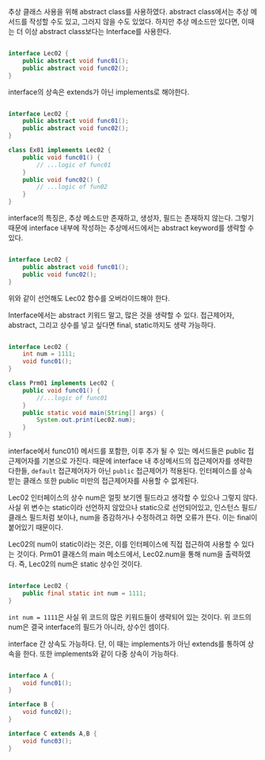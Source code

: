 
추상 클래스 사용을 위해 abstract class를 사용하였다. abstract class에서는 추상 메서드를 작성할 수도 있고, 그러지 않을 수도 있었다. 하지만 추상 메소드만 있다면, 이때는 더 이상 abstract class보다는 Interface를 사용한다.

```java

interface Lec02 {
	public abstract void func01();
	public abstract void func02();
}

```

interface의 상속은 extends가 아닌 implements로 해야한다.

```java

interface Lec02 {
	public abstract void func01();
	public abstract void func02();
}

class Ex01 implements Lec02 {
	public void func01() { 
		// ...logic of func01
	}
	public void func02() {
		// ...logic of fun02
	}
}

```

interface의 특징은, 추상 메소드만 존재하고, 생성자, 필드는 존재하지 않는다.  그렇기 때문에 interface 내부에 작성하는 추상메서드에서는 abstract keyword를 생략할 수 있다.

```java

interface Lec02 {
	public abstract void func01();
	public void func02();
}

```

위와 같이 선언해도 Lec02 함수를 오버라이드해야 한다. 

Interface에서는 abstract 키워드 말고, 많은 것을 생략할 수 있다. 접근제어자, abstract, 그리고 상수를 넣고 싶다면 final, static까지도 생략 가능하다.

```java

interface Lec02 {
	int num = 1111;
	void func01();
}

class Prm01 implements Lec02 {
	public void func01() {
		//...logic of func01
	}
	public static void main(String[] args) {
		System.out.print(Lec02.num);
	}
}

```

interface에서 func01() 메서드를 포함한, 이후 추가 될 수 있는 메서드들은 public 접근제어자를 기본으로 가진다. 때문에 interface 내 추상메서드의 접근제어자를 생략한다한들, `default` 접근제어자가 아닌 `public` 접근제어가 적용된다. 인터페이스를 상속받는 클래스 또한 public 미만의 접근제어자를 사용할 수 없게된다.

Lec02 인터페이스의 상수 num은 얼핏 보기엔 필드라고 생각할 수 있으나 그렇지 않다.  사실 위 변수는 static이라 선언하지 않았으나 static으로 선언되어있고, 인스턴스 필드/클래스 필드처럼 보이나, num을 증감하거나 수정하려고 하면 오류가 뜬다. 이는 final이 붙어있기 때문이다.

Lec02의 num이 static이라는 것은, 이를 인터페이스에 직접 접근하여 사용할 수 있다는 것이다. Prm01 클래스의 main 메소드에서, Lec02.num을 통해 num을 출력하였다. 즉, Lec02의 num은 static 상수인 것이다.

```java

interface Lec02 {
	public final static int num = 1111;
}

```

`int num = 1111`은 사실 위 코드의 많은 키워드들이 생략되어 있는 것이다. 위 코드의 num은 결국 interface의 필드가 아니라, 상수인 셈이다.

interface 간 상속도 가능하다.  단, 이 때는 implements가 아닌 extends를 통하여 상속을 한다. 또한 implements와 같이 다중 상속이 가능하다.

```java

interface A {
	void func01();
}

interface B {
	void func02();
}

interface C extends A,B {
	void func03();
}

```